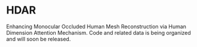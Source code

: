 # HDAR
Enhancing Monocular Occluded Human Mesh Reconstruction via Human Dimension Attention Mechanism.
Code and related data is being organized and will soon be released.
